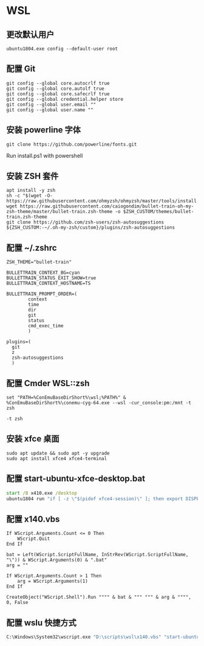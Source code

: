 # WSL

## 更改默认用户

```shell
ubuntu1804.exe config --default-user root
```

## 配置 Git

```shell
git config --global core.autocrlf true
git config --global core.autolf true
git config --global core.safecrlf true
git config --global credential.helper store
git config --global user.email ""
git config --global user.name ""
```

## 安装 powerline 字体

```shell
git clone https://github.com/powerline/fonts.git
```

Run install.ps1 with powershell

## 安装 ZSH 套件

```shell
apt install -y zsh
sh -c "$(wget -O- https://raw.githubusercontent.com/ohmyzsh/ohmyzsh/master/tools/install.sh)"
wget https://raw.githubusercontent.com/caiogondim/bullet-train-oh-my-zsh-theme/master/bullet-train.zsh-theme -o $ZSH_CUSTOM/themes/bullet-train.zsh-theme
git clone https://github.com/zsh-users/zsh-autosuggestions ${ZSH_CUSTOM:-~/.oh-my-zsh/custom}/plugins/zsh-autosuggestions
```

## 配置 ~/.zshrc

```text
ZSH_THEME="bullet-train"

BULLETTRAIN_CONTEXT_BG=cyan
BULLETTRAIN_STATUS_EXIT_SHOW=true
BULLETTRAIN_CONTEXT_HOSTNAME=TS

BULLETTRAIN_PROMPT_ORDER=(
        context
        time
        dir
        git
        status
        cmd_exec_time
        )

plugins=(
  git
  z
  zsh-autosuggestions
  )
```

## 配置 Cmder WSL::zsh

```shell
set "PATH=%ConEmuBaseDirShort%\wsl;%PATH%" & %ConEmuBaseDirShort%\conemu-cyg-64.exe --wsl -cur_console:pm:/mnt -t zsh
```

`-t zsh`

## 安装 xfce 桌面

```shell
sudo apt update && sudo apt -y upgrade
sudo apt install xfce4 xfce4-terminal
```

## 配置 start-ubuntu-xfce-desktop.bat

```bat
start /B x410.exe /desktop
ubuntu1804 run "if [ -z \"$(pidof xfce4-session)\" ]; then export DISPLAY=127.0.0.1:0.0; xfce4-session; pkill '(gpg|ssh)-agent'; fi;"
```

## 配置 x140.vbs

```vbs
If WScript.Arguments.Count <= 0 Then
    WScript.Quit
End If

bat = Left(WScript.ScriptFullName, InStrRev(WScript.ScriptFullName, "\")) & WScript.Arguments(0) & ".bat"
arg = ""

If WScript.Arguments.Count > 1 Then
    arg = WScript.Arguments(1)
End If

CreateObject("WScript.Shell").Run """" & bat & """ """ & arg & """", 0, False
```

## 配置 wslu 快捷方式

```bat
C:\Windows\System32\wscript.exe "D:\scripts\wsl\x140.vbs" "start-ubuntu-xfce-desktop"
```
